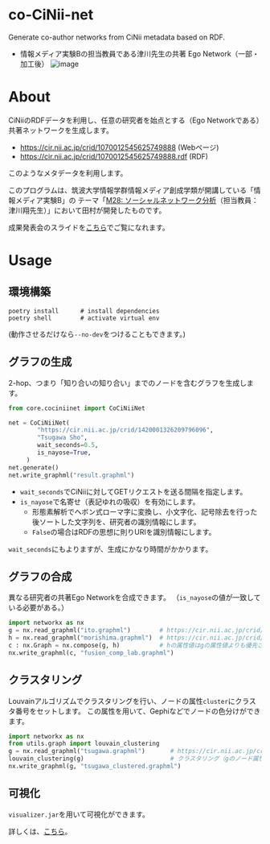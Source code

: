 # co-CiNii-net
Generate co-author networks from CiNii metadata based on RDF.

 - 情報メディア実験Bの担当教員である津川先生の共著 Ego Network（一部・加工後）
![image](https://user-images.githubusercontent.com/40143183/208823654-9a6357a9-5468-4911-80cb-d948adf2e048.png)

# About
CiNiiのRDFデータを利用し、任意の研究者を始点とする（Ego Networkである）共著ネットワークを生成します。

 - https://cir.nii.ac.jp/crid/1070012545625749888       (Webページ)
 - https://cir.nii.ac.jp/crid/1070012545625749888.rdf   (RDF)

このようなメタデータを利用します。

このプログラムは、筑波大学情報学群情報メディア創成学類が開講している「情報メディア実験B」の
テーマ「[M28: ソーシャルネットワーク分析](http://www.mibel.cs.tsukuba.ac.jp/~s-tugawa/jikken/)（担当教員：津川翔先生）」において田村が開発したものです。

成果発表会のスライドを[こちら](https://github.com/takumi1001/co-CiNii-net/releases/download/v0.8/slides.pdf)でご覧になれます。

# Usage
## 環境構築
```
poetry install      # install dependencies
poetry shell        # activate virtual env
```
(動作させるだけなら`--no-dev`をつけることもできます。)

## グラフの生成
2-hop、つまり「知り合いの知り合い」までのノードを含むグラフを生成します。
```python
from core.cociniinet import CoCiNiiNet

net = CoCiNiiNet(
        "https://cir.nii.ac.jp/crid/1420001326209796096",
        "Tsugawa Sho", 
        wait_seconds=0.5,
        is_nayose=True,
     )
net.generate()
net.write_graphml("result.graphml")
```

 - `wait_seconds`でCiNiiに対してGETリクエストを送る間隔を指定します。
 - `is_nayose`で名寄せ（表記ゆれの吸収）を有効にします。
   - 形態素解析でヘボン式ローマ字に変換し、小文字化、記号除去を行った後ソートした文字列を、研究者の識別情報にします。
   - `False`の場合はRDFの思想に則りURIを識別情報にします。

`wait_seconds`にもよりますが、生成にかなり時間がかかります。

## グラフの合成
異なる研究者の共著Ego Networkを合成できます。
（`is_nayose`の値が一致している必要がある。）

```python
import networkx as nx
g = nx.read_graphml("ito.graphml")        # https://cir.nii.ac.jp/crid/1420003854341602816
h = nx.read_graphml("morishima.graphml")  # https://cir.nii.ac.jp/crid/1420845751153905536
c : nx.Graph = nx.compose(g, h)           # hの属性値はgの属性値よりも優先される
nx.write_graphml(c, "fusion_comp_lab.graphml")
```

## クラスタリング
Louvainアルゴリズムでクラスタリングを行い、ノードの属性`cluster`にクラスタ番号をセットします。
この属性を用いて、Gephiなどでノードの色分けができます。
```python
import networkx as nx
from utils.graph import louvain_clustering
g = nx.read_graphml("tsugawa.graphml")       # https://cir.nii.ac.jp/crid/1420001326209796096
louvain_clustering(g)                        # クラスタリング（gのノード属性値が変更される）
nx.write_graphml(g, "tsugawa_clustered.graphml")
```

## 可視化
`visualizer.jar`を用いて可視化ができます。

詳しくは、[こちら](https://github.com/takumi1001/co-CiNii-net/tree/main/visualizer)。
